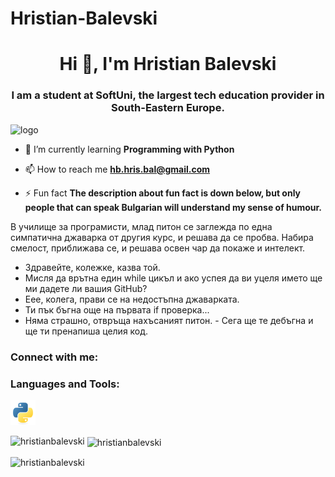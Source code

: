 # Hristian-Balevski
<h1 align="center">Hi 👋, I'm Hristian Balevski</h1>
<h3 align="center">I am a student at SoftUni, the largest tech education provider in South-Eastern Europe.</h3>

![logo](https://quiz.softuni.bg/Content/images/softuni-wizard.png)

- 🌱 I’m currently learning **Programming with Python**

- 📫 How to reach me **hb.hris.bal@gmail.com**

- ⚡ Fun fact **The description about fun fact is down below, but only people that can speak Bulgarian will understand my sense of humour.**

В училище за програмисти, млад питон се заглежда по една симпатична джаварка от другия курс, и решава да се пробва. Набира смелост, приближава се, и решава освен чар да покаже и интелект. 

- Здравейте, колежке, казва той. 
- Мисля да врътна един while цикъл и ако успея да ви уцеля името ще ми дадете ли вашия GitHub?
- Еее, колега, прави се на недостъпна джаварката. 
- Ти пък бъгна още на първата if проверка... 
- Няма страшно, отвръща нахъсаният питон. - Сега ще те дебъгна и ще ти пренапиша целия код.

<h3 align="left">Connect with me:</h3>
<p align="left">
</p>

<h3 align="left">Languages and Tools:</h3>
<p align="left"> <a href="https://www.python.org" target="_blank" rel="noreferrer"> <img src="https://raw.githubusercontent.com/devicons/devicon/master/icons/python/python-original.svg" alt="python" width="40" height="40"/> </a> </p>

<p><img align="left" src="https://github-readme-stats.vercel.app/api/top-langs?username=hristianbalevski&show_icons=true&locale=en&layout=compact" alt="hristianbalevski" /></p>

<p>&nbsp;<img align="center" src="https://github-readme-stats.vercel.app/api?username=hristianbalevski&show_icons=true&locale=en" alt="hristianbalevski" /></p>

<p><img align="center" src="https://github-readme-streak-stats.herokuapp.com/?user=hristianbalevski&" alt="hristianbalevski" /></p>
